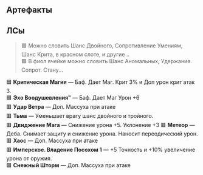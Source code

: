 ## Артефакты
## ЛСы
> 🟥 Можно словить Шанс Двойного, Сопротивление Умениям, Шанс Крита, в красном слоте, и другие ..  
> 🟪 В фиол ячейке можно словить Шанс Аномальных, Удержания. Сопрот. Стану...

 🟦 **Критическая Магия** —  Баф. Дает Маг. Крит 3% и Доп урон крит атак 3.  
 🟦 **Эхо Воодушевления"** —  Баф. Дает Маг Урон +6  
 🟥 **Удар Ветра** — Доп. Массуха при атаке    
 🟥 **Тьма** — Уменьшает врагу шанс двойного и тройного.  
 🟥 **Двиджение Мага** —    Снижение урона +5. Уклонение +3
 🟥 **Метеор** —  Деба. Снимает защиту и снижение урона. Наносит переодический урон.  
 🟥 **Хаос** —  Доп. Массуха при атаке  
 🟥 **Имперское. Владение Посохом 1** —  +5 Точность и +10% увеличение урона от оружия.   
 🟪 **Снежный Шторм** — Доп. Массуха при атаке  